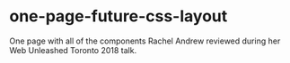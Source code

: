 # one-page-future-css-layout
One page with all of the components Rachel Andrew reviewed during her Web Unleashed Toronto 2018 talk.
